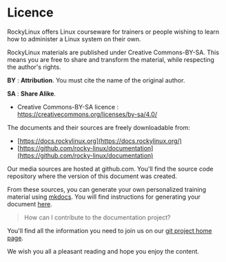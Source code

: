 # Licence

RockyLinux offers Linux courseware for trainers or people wishing to learn how to administer a Linux system on their own.

RockyLinux materials are published under Creative Commons-BY-SA. This means you are free to share and transform the material, while respecting the author's rights.

**BY** : **Attribution**. You must cite the name of the original author.

**SA** : **Share Alike**.

- Creative Commons-BY-SA licence : https://creativecommons.org/licenses/by-sa/4.0/  

The documents and their sources are freely downloadable from:

- [https://docs.rockylinux.org](https://docs.rockylinux.org/)
- [https://github.com/rocky-linux/documentation](https://github.com/rocky-linux/documentation)

Our media sources are hosted at github.com. You'll find the source code repository where the version of this document was created.

From these sources, you can generate your own personalized training material using [mkdocs](https://www.mkdocs.org/). You will find instructions for generating your document [here](https://github.com/rocky-linux/documentation/tree/main/build_pdf).

> How can I contribute to the documentation project?

You'll find all the information you need to join us on our [git project home page](https://github.com/rocky-linux/documentation).

We wish you all a pleasant reading and hope you enjoy the content.
